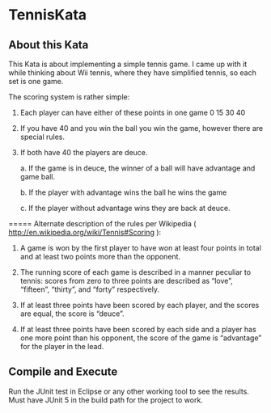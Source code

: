 # TennisKata

## About this Kata

This Kata is about implementing a simple tennis game. I came up with it while thinking about Wii tennis, where they have simplified tennis, so each set is one game.

The scoring system is rather simple:

1. Each player can have either of these points in one game 0 15 30 40

2. If you have 40 and you win the ball you win the game, however there are special rules.

3. If both have 40 the players are deuce. 
  
    a. If the game is in deuce, the winner of a ball will have advantage and game ball. 
  
    b. If the player with advantage wins the ball he wins the game 
  
    c. If the player without advantage wins they are back at deuce.

===== Alternate description of the rules per Wikipedia ( http://en.wikipedia.org/wiki/Tennis#Scoring ):

1. A game is won by the first player to have won at least four points in total and at least two points more than the opponent.

2. The running score of each game is described in a manner peculiar to tennis: scores from zero to three points are described as “love”, “fifteen”, “thirty”, and “forty” respectively.

3. If at least three points have been scored by each player, and the scores are equal, the score is “deuce”.

4. If at least three points have been scored by each side and a player has one more point than his opponent, the score of the game is “advantage” for the player in the lead.

## Compile and Execute
Run the JUnit test in Eclipse or any other working tool to see the results. Must have JUnit 5 in the build path for the project to work.
